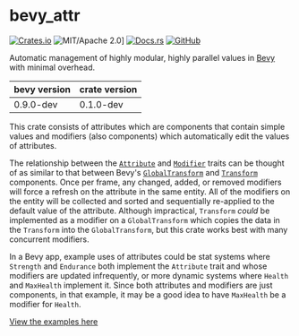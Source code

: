 # bevy_attr
[![Crates.io](https://img.shields.io/crates/v/bevy_attr.svg)](https://crates.io/crates/bevy_attr)
![MIT/Apache 2.0](https://img.shields.io/badge/license-MIT%2FApache-blue.svg)]
[![Docs.rs](https://img.shields.io/badge/docs.rs-bevy_attr-ffffff)](https://docs.rs/bevy_attr/latest/bevy_attr)
[![GitHub](https://img.shields.io/badge/github-istanbul--not--constantinople/bevy_attr-8da0cb?&logo=github)](https://github.com/istanbul-not-constantinople/bevy_attr)

Automatic management of highly modular, highly parallel values in [Bevy](https://bevyengine.org) with minimal overhead.

|bevy version|crate version|
|------------|-------------|
|0.9.0-dev   |0.1.0-dev    |

This crate consists of attributes which are components that contain simple values and modifiers (also components) which automatically edit the values of attributes.

The relationship between the [`Attribute`](https://docs.rs/bevy_attr/latest/bevy_attr/struct.Attribute.html) and [`Modifier`](https://docs.rs/bevy_attr/latest/bevy_attr/struct.Modifier.html) traits can be thought of as similar to that between Bevy's [`GlobalTransform`](https://docs.rs/bevy/latest/bevy/transform/components/struct.GlobalTransform.html) and [`Transform`](https://docs.rs/bevy/latest/bevy/transform/components/struct.Transform.html) components. Once per frame, any changed, added, or removed modifiers will force a refresh on the attribute in the same entity. All of the modifiers on the entity will be collected and sorted and sequentially re-applied to the default value of the attribute. Although impractical, `Transform` *could* be implemented as a modifier on a `GlobalTransform` which copies the data in the `Transform` into the `GlobalTransform`, but this crate works best with many concurrent modifiers.

In a Bevy app, example uses of attributes could be stat systems where `Strength` and `Endurance` both implement the `Attribute` trait and whose modifiers are updated infrequently, or more dynamic systems where `Health` and `MaxHealth` implement it. Since both attributes and modifiers are just components, in that example, it may be a good idea to have `MaxHealth` be a modifier for `Health`.

[View the examples here](https://github.com/istanbul-not-constantinople/bevy_attr/tree/main/examples)
